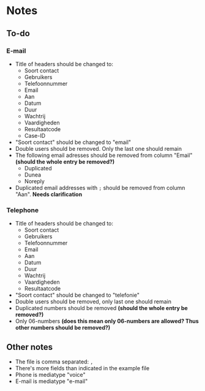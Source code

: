# Notes

## To-do

### E-mail

- Title of headers should be changed to:
    - Soort contact
    - Gebruikers
    - Telefoonnummer
    - Email
    - Aan
    - Datum
    - Duur
    - Wachtrij
    - Vaardigheden
    - Resultaatcode
    - Case-ID
- "Soort contact" should be changed to "email"
- Double users should be removed. Only the last one should remain
- The following email adresses should be removed from column "Email" **(should the whole entry be removed?)**
    - Duplicated
    - Dunea
    - Noreply
- Duplicated email addresses with `;` should be removed from column "Aan". **Needs clarification**

### Telephone

- Title of headers should be changed to:
    - Soort contact
    - Gebruikers
    - Telefoonnummer
    - Email
    - Aan
    - Datum
    - Duur
    - Wachtrij
    - Vaardigheden
    - Resultaatcode
- "Soort contact" should be changed to "telefonie"
- Double users should be removed, only last one should remain
- Duplicated numbers should be removed **(should the whole entry be removed?)**
- Only 06-numbers **(does this mean only 06-numbers are allowed? Thus other numbers should be removed?)**

## Other notes

- The file is comma separated: `,`
- There's more fields than indicated in the example file
- Phone is mediatype "voice"
- E-mail is mediatype "e-mail"